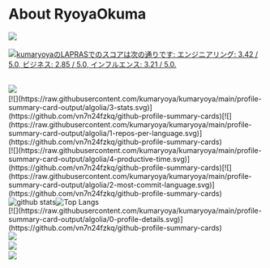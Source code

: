 # About RyoyaOkuma
<img width=200 src="https://komarev.com/ghpvc/?username=kumaryoya"/><br>
<!--START_SECTION:lapras-card-->
<p ><a href="https://lapras.com/public/kumaryoya" target="_blank" rel="noopener noreferrer"><img alt="kumaryoyaのLAPRASでのスコアは次の通りです: エンジニアリング: 3.42 / 5.0, ビジネス: 2.85 / 5.0, インフルエンス: 3.21 / 5.0." src="https://lapras-card-generator.vercel.app/api/svg?e=3.42&b=2.85&i=3.21&b1=%23050f2c&b2=%23050f2c&i1=%2305aeff&i2=%2305aeff&l=ja" width="300" ></a></p>
<!--END_SECTION:lapras-card--><br>
<img src="https://github-readme-streak-stats.herokuapp.com/?user=kumaryoya&theme=algolia"/><br>
[![](https://raw.githubusercontent.com/kumaryoya/kumaryoya/main/profile-summary-card-output/algolia/3-stats.svg)](https://github.com/vn7n24fzkq/github-profile-summary-cards)[![](https://raw.githubusercontent.com/kumaryoya/kumaryoya/main/profile-summary-card-output/algolia/1-repos-per-language.svg)](https://github.com/vn7n24fzkq/github-profile-summary-cards)<br>
[![](https://raw.githubusercontent.com/kumaryoya/kumaryoya/main/profile-summary-card-output/algolia/4-productive-time.svg)](https://github.com/vn7n24fzkq/github-profile-summary-cards)[![](https://raw.githubusercontent.com/kumaryoya/kumaryoya/main/profile-summary-card-output/algolia/2-most-commit-language.svg)](https://github.com/vn7n24fzkq/github-profile-summary-cards)<br>
<img alt="github stats" height="165px" src="https://github-readme-stats.vercel.app/api?username=kumaryoya&count_private=true&show_icons=true&show_icons=true&theme=algolia"/><img alt="Top Langs" height="165px" src="https://github-readme-stats.vercel.app/api/top-langs/?username=kumaryoya&layout=compact&count_private=true&show_icons=true&show_icons=true&theme=algolia"/><br>
[![](https://raw.githubusercontent.com/kumaryoya/kumaryoya/main/profile-summary-card-output/algolia/0-profile-details.svg)](https://github.com/vn7n24fzkq/github-profile-summary-cards)<br>
<img width=700 src="https://github-readme-activity-graph.vercel.app/graph?username=kumaryoya&bg_color=050F2C&color=05AEFF&title_color=05AEFF&line=05AEFF&point=2BDE97&area_color=05AEFF&area=true&radius=8"/><br>
<img width=700 src="https://github-profile-trophy.vercel.app/?username=kumaryoya&column=8&theme=algolia&no-frame=true"/><br>
<img src="https://skillicons.dev/icons?i=html,css,tailwind,ruby,rails"/><br>
